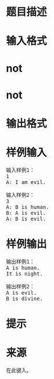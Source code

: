 

# 题目描述



# 输入格式



# not



# not



# 输出格式



# 样例输入


<pre>输入样例1：
1
A: I am evil.

输入样例2：
3
A: B is human.
B: A is evil.
A: B is evil.</pre>

# 样例输出


<pre>输出样例1：
A is human.
It is night.

输出样例2：
A is evil.
B is divine.</pre>

# 提示



# 来源


<p>
在此键入。
</p>
